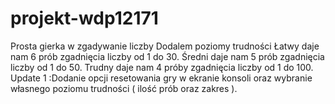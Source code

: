 # projekt-wdp12171
Prosta gierka w zgadywanie liczby
 Dodalem poziomy trudności
Łatwy daje nam 6 prób zgadnięcia liczby od 1 do 30.
Średni daje nam 5 prób zgadnięcia liczby od 1 do 50. 
Trudny daje nam 4 próby zgadnięcia liczby od 1 do 100.
Update 1 :Dodanie opcji resetowania gry w ekranie konsoli oraz wybranie własnego poziomu trudności ( ilość prób oraz zakres ).
		
